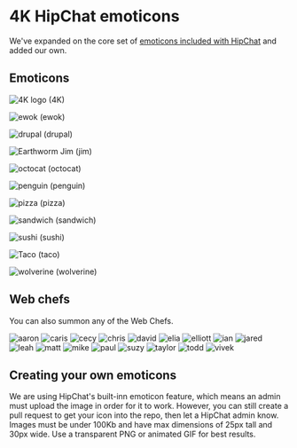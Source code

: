 # 4K HipChat emoticons

We've expanded on the core set of [emoticons included with HipChat](http://hipchat-emoticons.nyh.name) and added our own.

## Emoticons

![4K logo][4K] (4K)

![ewok][ewok] (ewok)

![drupal][drupal] (drupal)

![Earthworm Jim][jim] (jim)

![octocat][octocat] (octocat)

![penguin][penguin] (penguin)

![pizza][pizza] (pizza)

![sandwich][sandwich] (sandwich)

![sushi][sushi] (sushi)

![Taco][taco] (taco)

![wolverine][wolverine] (wolverine)

[4K]: https://raw.github.com/fourkitchens/hipchat-emoticons/master/4K.png
[drupal]: https://raw.github.com/fourkitchens/hipchat-emoticons/master/drupal.png
[ewok]: https://raw.github.com/fourkitchens/hipchat-emoticons/master/ewok.gif
[jim]: https://raw.github.com/fourkitchens/hipchat-emoticons/master/jim.gif
[octocat]: https://raw.github.com/fourkitchens/hipchat-emoticons/master/octocat.png
[penguin]: https://raw.github.com/fourkitchens/hipchat-emoticons/master/penguin.gif
[pizza]: https://raw.github.com/fourkitchens/hipchat-emoticons/master/pizza.png
[sandwich]: https://raw.github.com/fourkitchens/hipchat-emoticons/master/sandwich.png
[sushi]: https://raw.github.com/fourkitchens/hipchat-emoticons/master/sushi.png
[taco]: https://raw.github.com/fourkitchens/hipchat-emoticons/master/taco.png
[wolverine]: https://raw.github.com/fourkitchens/hipchat-emoticons/master/wolverine.gif

## Web chefs

You can also summon any of the Web Chefs.

![aaron](https://raw.github.com/fourkitchens/hipchat-emoticons/master/aaron.png)
![caris](https://raw.github.com/fourkitchens/hipchat-emoticons/master/caris.png)
![cecy](https://raw.github.com/fourkitchens/hipchat-emoticons/master/cecy.png)
![chris](https://raw.github.com/fourkitchens/hipchat-emoticons/master/chris.png)
![david](https://raw.github.com/fourkitchens/hipchat-emoticons/master/david.png)
![elia](https://raw.github.com/fourkitchens/hipchat-emoticons/master/elia.png)
![elliott](https://raw.github.com/fourkitchens/hipchat-emoticons/master/elliott.png)
![ian](https://raw.github.com/fourkitchens/hipchat-emoticons/master/ian.png)
![jared](https://raw.github.com/fourkitchens/hipchat-emoticons/master/jared.png)
![leah](https://raw.github.com/fourkitchens/hipchat-emoticons/master/leah.png)
![matt](https://raw.github.com/fourkitchens/hipchat-emoticons/master/matt.png)
![mike](https://raw.github.com/fourkitchens/hipchat-emoticons/master/mike.png)
![paul](https://raw.github.com/fourkitchens/hipchat-emoticons/master/paul.png)
![suzy](https://raw.github.com/fourkitchens/hipchat-emoticons/master/suzy.png)
![taylor](https://raw.github.com/fourkitchens/hipchat-emoticons/master/taylor.png)
![todd](https://raw.github.com/fourkitchens/hipchat-emoticons/master/todd.png)
![vivek](https://raw.github.com/fourkitchens/hipchat-emoticons/master/vivek.png)


## Creating your own emoticons

We are using HipChat's built-inn emoticon feature, which means an admin must upload the image in order for it to work. However, you can still create a pull request to get your icon into the repo, then let a HipChat admin know. Images must be under 100Kb and have max dimensions of 25px tall and 30px wide. Use a transparent PNG or animated GIF for best results.
